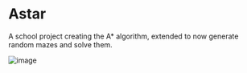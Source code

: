# Astar

A school project creating the A* algorithm, extended to now generate random mazes and solve them.


![image](https://github.com/Thrywyn/Astar/assets/24990129/49bf8440-dabd-4141-8ab2-591ff666d9fc)
